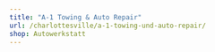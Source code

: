 ```yaml
---
title: "A-1 Towing & Auto Repair"
url: /charlottesville/a-1-towing-und-auto-repair/
shop: Autowerkstatt
---
```

